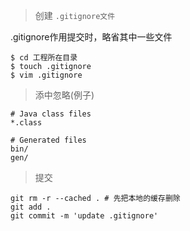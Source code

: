 > 创建 `.gitignore文件`   

.gitignore作用提交时，略省其中一些文件

```
$ cd 工程所在目录 
$ touch .gitignore
$ vim .gitignore
```


> 添中忽略(例子)

```
# Java class files
*.class

# Generated files
bin/
gen/
```

> 提交
```
git rm -r --cached . # 先把本地的缓存删除
git add .
git commit -m 'update .gitignore'
```
